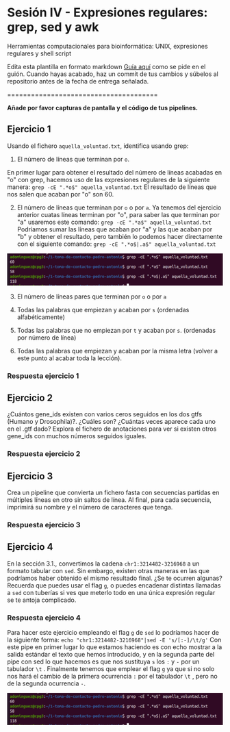 # Sesión IV - Expresiones regulares: grep, sed y awk

Herramientas computacionales para bioinformática: UNIX, expresiones regulares y shell script

Edita esta plantilla en formato markdown [Guía aquí](https://guides.github.com/features/mastering-markdown/) como se pide en el guión. 
Cuando hayas acabado, haz un commit de tus cambios y súbelos al repositorio antes de la fecha de entrega señalada. 

======================================

**Añade por favor capturas de pantalla y el código de tus pipelines.**


## Ejercicio 1
Usando el fichero `aquella_voluntad.txt`, identifica usando grep:

1. El número de líneas que terminan por `o`. 

En primer lugar para obtener el resultado del número de líneas acabadas en "o" con grep, hacemos uso de las expresiones regulares de la siguiente manera: 
`grep -cE ".*o$" aquella_voluntad.txt`
El resultado de líneas que nos salen que acaban por "o" son 60. 

2. El número de líneas que terminan por `o` o por `a`. 
Ya tenemos del ejercicio anterior cuatas líneas terminan por "o", para saber las que terminan por "a" usaremos este comando: 
`grep -cE ".*a$" aquella_voluntad.txt`
Podríamos sumar las líneas que acaban por "a" y las que acaban por "b" y obtener el resultado, pero también lo podemos hacer directamente con el siguiente comando: 
`grep -cE ".*o$|.a$" aquella_voluntad.txt`

![grepcEoa](images/grepcEoa.PNG)

3. El número de líneas pares que terminan por `o` o por `a`



4. Todas las palabras que empiezan y acaban por `s` (ordenadas alfabéticamente)


5. Todas las palabras que no empiezan por `t` y acaban por `s`. (ordenadas por número de línea)



6. Todas las palabras que empiezan y acaban por la misma letra (volver a este punto al acabar toda la lección). 

### Respuesta ejercicio 1


## Ejercicio 2
¿Cuántos gene_ids existen con varios ceros seguidos en los dos gtfs (Humano y Drosophila)?. ¿Cuáles son? ¿Cuántas veces aparece cada uno en el .gtf dado?
Explora el fichero de anotaciones para ver si existen otros gene_ids con muchos números seguidos iguales.

### Respuesta ejercicio 2


## Ejercicio 3

Crea un pipeline que convierta un fichero fasta con secuencias partidas en múltiples líneas en otro sin saltos de línea. 
Al final, para cada secuencia, imprimirá su nombre y el número de caracteres que tenga. 

### Respuesta ejercicio 3


## Ejercicio 4
En la sección 3.1., convertimos la cadena `chr1:3214482-3216968` a un formato tabular con `sed`. Sin embargo, existen otras maneras en las que podríamos haber obtenido el mismo resultado final. ¿Se te ocurren algunas? Recuerda que puedes usar el flag `g`, o puedes encadenar distintas llamadas a `sed` con tuberías si ves que meterlo todo en una única expresión regular se te antoja complicado. 

### Respuesta ejercicio 4
Para hacer este ejercicio empleando el flag `g` de `sed` lo podríamos hacer de la siguiente forma: 
`echo "chr1:3214482-3216968"|sed -E 's/[:-]/\t/g'`
Con este pipe en primer lugar lo que estamos haciendo es con echo mostrar a la salida estándar el texto que hemos introducido, y en la segunda parte del pipe con sed lo que hacemos es que nos sustituya `s` los `:` y `-` por un tabulador `\t` . Finalmente tenemos que emplear el flag `g` ya que si no solo nos hará el cambio de la primera ocurrencia `:` por el tabulador `\t` , pero no de la segunda ocurrencia `-`.

![grepcEoa](images/grepcEoa.PNG)
